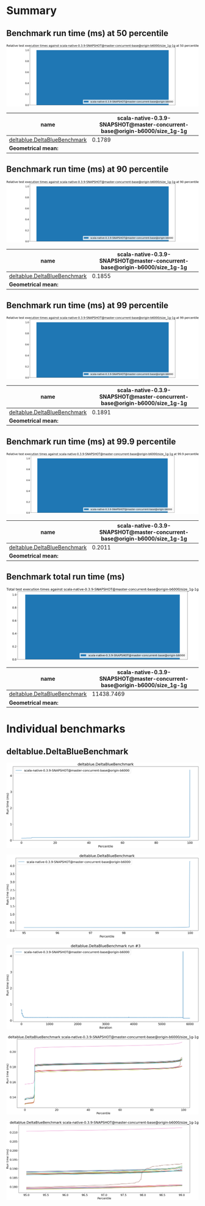 # Summary
## Benchmark run time (ms) at 50 percentile 
![Relative test execution times against scala-native-0.3.9-SNAPSHOT@master-concurrent-base@origin-b6000/size_1g-1g at 50 percentile](relative_percentile_50.png)

|name | scala-native-0.3.9-SNAPSHOT@master-concurrent-base@origin-b6000/size_1g-1g|
| -- | -- |
|[deltablue.DeltaBlueBenchmark](#deltabluedeltabluebenchmark)|0.1789|
| __Geometrical mean:__||
## Benchmark run time (ms) at 90 percentile 
![Relative test execution times against scala-native-0.3.9-SNAPSHOT@master-concurrent-base@origin-b6000/size_1g-1g at 90 percentile](relative_percentile_90.png)

|name | scala-native-0.3.9-SNAPSHOT@master-concurrent-base@origin-b6000/size_1g-1g|
| -- | -- |
|[deltablue.DeltaBlueBenchmark](#deltabluedeltabluebenchmark)|0.1855|
| __Geometrical mean:__||
## Benchmark run time (ms) at 99 percentile 
![Relative test execution times against scala-native-0.3.9-SNAPSHOT@master-concurrent-base@origin-b6000/size_1g-1g at 99 percentile](relative_percentile_99.png)

|name | scala-native-0.3.9-SNAPSHOT@master-concurrent-base@origin-b6000/size_1g-1g|
| -- | -- |
|[deltablue.DeltaBlueBenchmark](#deltabluedeltabluebenchmark)|0.1891|
| __Geometrical mean:__||
## Benchmark run time (ms) at 99.9 percentile 
![Relative test execution times against scala-native-0.3.9-SNAPSHOT@master-concurrent-base@origin-b6000/size_1g-1g at 99.9 percentile](relative_percentile_99.9.png)

|name | scala-native-0.3.9-SNAPSHOT@master-concurrent-base@origin-b6000/size_1g-1g|
| -- | -- |
|[deltablue.DeltaBlueBenchmark](#deltabluedeltabluebenchmark)|0.2011|
| __Geometrical mean:__||
## Benchmark total run time (ms) 
![Total test execution times against scala-native-0.3.9-SNAPSHOT@master-concurrent-base@origin-b6000/size_1g-1g](relative_total.png)

|name | scala-native-0.3.9-SNAPSHOT@master-concurrent-base@origin-b6000/size_1g-1g|
| -- | -- |
|[deltablue.DeltaBlueBenchmark](#deltabluedeltabluebenchmark)|11438.7469|
| __Geometrical mean:__||
# Individual benchmarks
## deltablue.DeltaBlueBenchmark
![deltablue.DeltaBlueBenchmark](percentile_deltablue.DeltaBlueBenchmark.png)

![deltablue.DeltaBlueBenchmark](percentile_95plus_deltablue.DeltaBlueBenchmark.png)

![deltablue.DeltaBlueBenchmark run #3](example_run_full_3_deltablue.DeltaBlueBenchmark.png)

![deltablue.DeltaBlueBenchmark scala-native-0.3.9-SNAPSHOT@master-concurrent-base@origin-b6000/size_1g-1g](percentile_deltablue.DeltaBlueBenchmark_conf0.png)

![deltablue.DeltaBlueBenchmark scala-native-0.3.9-SNAPSHOT@master-concurrent-base@origin-b6000/size_1g-1g](percentile_95plus_deltablue.DeltaBlueBenchmark_conf0.png)

